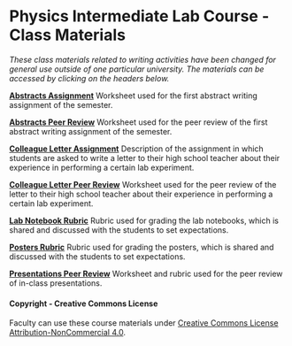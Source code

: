 # Physics Intermediate Lab Course - Class Materials

_These class materials related to writing activities have been changed for general use outside of one particular university. The materials can be accessed by clicking on the headers below._

**[Abstracts Assignment](IntermediateLabMaterials/IntermediateLabAbstractsAssignment.docx)**
Worksheet used for the first abstract writing assignment of the semester.

**[Abstracts Peer Review](IntermediateLabMaterials/IntermediateLabAbstractsPeerReview.docx)**
Worksheet used for the peer review of the first abstract writing assignment of the semester.

**[Colleague Letter Assignment](IntermediateLabMaterials/IntermediateLabLettersAssignment.docx)**
Description of the assignment in which students are asked to write a letter to their high school teacher about their experience in performing a certain lab experiment.

**[Colleague Letter Peer Review](IntermediateLabMaterials/IntermediateLabLettersPeerReview.docx)**
Worksheet used for the peer review of the letter to their high school teacher about their experience in performing a certain lab experiment.

**[Lab Notebook Rubric](IntermediateLabMaterials/IntermediateLabNotebooksRubric.docx)**
Rubric used for grading the lab notebooks, which is shared and discussed with the students to set expectations.

**[Posters Rubric](IntermediateLabMaterials/IntermediateLabPostersRubric.docx)**
Rubric used for grading the posters, which is shared and discussed with the students to set expectations.

**[Presentations Peer Review](IntermediateLabMaterials/IntermediateLabPresentationsRubric.docx)**
Worksheet and rubric used for the peer review of in-class presentations.

#### Copyright - Creative Commons License

Faculty can use these course materials under [Creative Commons License Attribution-NonCommercial 4.0](https://creativecommons.org/licenses/by-nc/4.0/).
